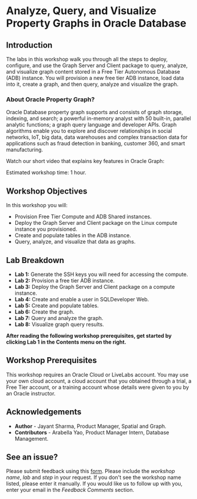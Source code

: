 #  Analyze, Query, and Visualize Property Graphs in Oracle Database

## Introduction                                   

The labs in this workshop walk you through all the steps to  deploy, configure, and use the Graph Server and Client package to query, analyze, and visualize graph content stored in a Free Tier Autonomous Database (ADB) instance. You will provision a new free tier ADB instance, load data into it, create a graph, and then query, analyze and visualize the graph.


### About Oracle Property Graph?
Oracle Database property graph supports and consists of graph storage, indexing, and search; a powerful in-memory analyst with 50 built-in, parallel analytic functions; a graph query language and developer APIs. Graph algorithms enable you to explore and discover relationships in social networks, IoT, big data, data warehouses and complex transaction data for applications such as fraud detection in banking, customer 360, and smart manufacturing.

Watch our short video that explains key features in Oracle Graph:

[](youtube:-DYVgYJPbQA)

Estimated workshop time: 1 hour. 

## Workshop Objectives
In this workshop you will:
- Provision Free Tier Compute and ADB Shared instances.
- Deploy the Graph Server and Client package on the Linux compute instance you provisioned.
- Create and populate tables in the ADB instance.
- Query, analyze, and visualize that data as graphs.

## Lab Breakdown
- **Lab 1:** Generate the SSH keys you will need for accessing the compute.
- **Lab 2:** Provision a free tier ADB instance.
- **Lab 3:** Deploy the Graph Server and Client package on a compute instance.
- **Lab 4:** Create and enable a user in SQLDeveloper Web.
- **Lab 5:** Create and populate tables.
- **Lab 6:** Create the graph.
- **Lab 7:** Query and analyze the graph.
- **Lab 8:** Visualize graph query results.

**After reading the following workshop prerequisites, get started by clicking Lab 1 in the Contents menu on the right.**

## Workshop Prerequisites
This workshop requires an Oracle Cloud or LiveLabs account. You may use your own cloud account, a cloud account that you obtained through a trial, a Free Tier account, or a training account whose details were given to you by an Oracle instructor.

## Acknowledgements ##

* **Author** - Jayant Sharma, Product Manager, Spatial and Graph.  
* **Contributors** - Arabella Yao, Product Manager Intern, Database Management.

## See an issue?
Please submit feedback using this [form](https://apexapps.oracle.com/pls/apex/f?p=133:1:::::P1_FEEDBACK:1). Please include the *workshop name*, *lab* and *step* in your request.  If you don't see the workshop name listed, please enter it manually. If you would like us to follow up with you, enter your email in the *Feedback Comments* section.

